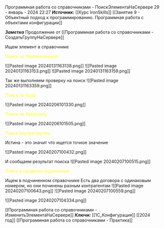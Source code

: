 
Программная работа со справочниками - ПоискЭлементаНаСервере
 29 - январь - 2024  22:27 
***Источник:***  [[Курс IronSkills]] [[Занятие 9 - Объектный подход к программированию. Программная работа с объектами конфигурации]]

***Заметка*** 
Продолжение от [[Программная работа со справочниками - СоздатьГруппуНаСервере]]

Ищем элемент в справочнике

<span style="color: Yellow">Поиск по Наименованию</span>

![[Pasted image 20240131163138.png]]
![[Pasted image 20240131163153.png]]
![[Pasted image 20240131163159.png]]

Так же выполняем проверку на поиск
![[Pasted image 20240131163359.png]]


<span style="color: Yellow">Поиск по Коду</span>

![[Pasted image 20240206101330.png]]

<span style="color: Yellow">Поиск по Реквизиту</span>

![[Pasted image 20240206101505.png]]

<span style="color: Yellow">Поиск внутри группы</span>

Истина - это значит что ищется точное значение

![[Pasted image 20240207100432.png]]

И сообщаем результат поиска
![[Pasted image 20240207100515.png]]


<span style="color: Yellow">Поиск в пределах подчинения</span>

Ищем в подчиненном справочнике
Есть два договора с одинаковым номером, но они починены разным контрагентам
![[Pasted image 20240207100643.png]]
![[Pasted image 20240207100559.png]]

![[Pasted image 20240207104334.png]]

[[Программная работа со справочниками - ИзменитьЭлементаНаСервере]]
***Ключи:*** [[1С_Конфигурация]] [[2024 год]] [[Программная работа со справочниками - Практика]]